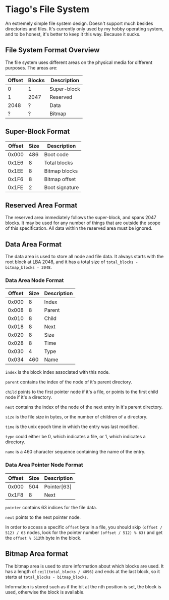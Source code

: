 # Tiago's File System

An extremely simple file system design. Doesn't support much besides directories and files. It's currently only used by my hobby operating system, and to be honest, it's better to keep it this way. Because it sucks.

## File System Format Overview

The file system uses different areas on the physical media for different purposes. The areas are:

| Offset | Blocks | Description |
| ------ | ------ | ----------- |
| 0      | 1      | Super-block |
| 1      | 2047   | Reserved    |
| 2048   | ?      | Data        |
| ?      | ?      | Bitmap      |

## Super-Block Format

| Offset | Size | Description    |
| ------ | ---- | -------------- |
| 0x000  | 486  | Boot code      |
| 0x1E6  | 8    | Total blocks   |
| 0x1EE  | 8    | Bitmap blocks  |
| 0x1F6  | 8    | Bitmap offset  |
| 0x1FE  | 2    | Boot signature |

## Reserved Area Format

The reserved area immediately follows the super-block, and spans 2047 blocks. It may be used for any number of things that are outside the scope of this specification. All data within the reserved area must be ignored.

## Data Area Format

The data area is used to store all node and file data. It always starts with the root block at LBA 2048, and it has a total size of `total_blocks - bitmap_blocks - 2048`.

### Data Area Node Format

| Offset | Size | Description |
| ------ | ---- | ----------- |
| 0x000  | 8    | Index       |
| 0x008  | 8    | Parent      |
| 0x010  | 8    | Child       |
| 0x018  | 8    | Next        |
| 0x020  | 8    | Size        |
| 0x028  | 8    | Time        |
| 0x030  | 4    | Type        |
| 0x034  | 460  | Name        |

`index` is the block index associated with this node.

`parent` contains the index of the node of it's parent directory.

`child` points to the first pointer node if it's a file, or points to the first child node if it's a directory.

`next` contains the index of the node of the next entry in it's parent directory.

`size` is the file size in bytes, or the number of children of a directory.

`time` is the unix epoch time in which the entry was last modified.

`type` could either be 0, which indicates a file, or 1, which indicates a directory.

`name` is a 460 character sequence containing the name of the entry.

### Data Area Pointer Node Format

| Offset | Size | Description |
| ------ | ---- | ----------- |
| 0x000  | 504  | Pointer[63] |
| 0x1F8  | 8    | Next        |

`pointer` contains 63 indices for the file data.

`next` points to the next pointer node.

In order to access a specific `offset` byte in a file, you should skip `(offset / 512) / 63` nodes, look for the pointer number `(offset / 512) % 63)` and get the `offset % 512`th byte in the block.

## Bitmap Area format

The bitmap area is used to store information about which blocks are used. It has a length of `ceil(total_blocks / 4096)` and ends at the last block, so it starts at `total_blocks - bitmap_blocks`.

Information is stored such as if the bit at the nth position is set, the block is used, otherwise the block is available.
